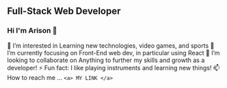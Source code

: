 ## Full-Stack Web Developer
### Hi I'm Arison 👋

<!--
**Arison13/Arison13** is a ✨ _special_ ✨ repository because its `README.md` (this file) appears on your GitHub profile.

Here are some ideas to get you started:

- 🔭 I’m currently working on ...
- 🌱 I’m currently learning ...
- 👯 I’m looking to collaborate on ...
- 🤔 I’m looking for help with ...
- 💬 Ask me about ...
- 📫 How to reach me: ...
- 😄 Pronouns: ...
- ⚡ Fun fact: ...
-->


👀 I’m interested in Learning new technologies, video games, and sports
🌱 I’m currently focusing on Front-End web dev, in particular using React
💞️ I’m looking to collaborate on Anything to further my skills and growth as a developer!
 ⚡ Fun fact: I like playing instruments and learning new things!
📫 How to reach me ... `<a> MY LINK </a>`
